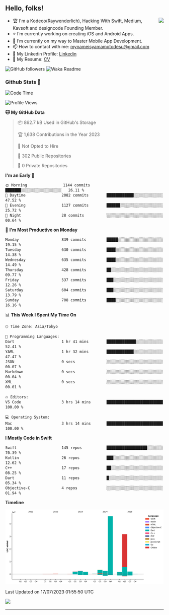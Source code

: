 ## Hello, folks! 
<p>
<img align="right" src="https://media.giphy.com/media/26ufdb3cYKwbRtYVW/giphy.gif" style="max-width:100%;" height="150px">

- 🏆 I'm a Kodeco(Raywenderlich), Hacking With Swift, Medium, Kavsoft and designcode Founding Member.
- ⭐️ I’m currently working on creating iOS and Android Apps.
- 🌱 I’m currently on my way to Master Mobile App Development.
- 📫 How to contact with me: mynameisyamamotodesu@gmail.com
- 🔗 My Linkedin Profile: [Linkedin](https://www.linkedin.com/in/kyo-yamamoto-a2ab50239)
- 🔗 My Resume: [CV](https://www.kickresume.com/cv/ZWKvXV/)

![GitHub followers](https://img.shields.io/github/followers/YamamotoDesu?label=Follow&style=social)
![Waka Readme](https://github.com/YamamotoDesu/YamamotoDesu/workflows/Waka%20Readme/badge.svg)


### Github Stats 🥇 
<!--START_SECTION:waka-->
![Code Time](http://img.shields.io/badge/Code%20Time-449%20hrs%208%20mins-blue)

![Profile Views](http://img.shields.io/badge/Profile%20Views-5-blue)

**🐱 My GitHub Data** 

> 📦 862.7 kB Used in GitHub's Storage 
 > 
> 🏆 1,638 Contributions in the Year 2023
 > 
> 🚫 Not Opted to Hire
 > 
> 📜 302 Public Repositories 
 > 
> 🔑 0 Private Repositories 
 > 
**I'm an Early 🐤** 

```text
🌞 Morning                1144 commits        ███████░░░░░░░░░░░░░░░░░░   26.11 % 
🌆 Daytime                2082 commits        ████████████░░░░░░░░░░░░░   47.52 % 
🌃 Evening                1127 commits        ██████░░░░░░░░░░░░░░░░░░░   25.72 % 
🌙 Night                  28 commits          ░░░░░░░░░░░░░░░░░░░░░░░░░   00.64 % 
```
📅 **I'm Most Productive on Monday** 

```text
Monday                   839 commits         █████░░░░░░░░░░░░░░░░░░░░   19.15 % 
Tuesday                  630 commits         ████░░░░░░░░░░░░░░░░░░░░░   14.38 % 
Wednesday                635 commits         ████░░░░░░░░░░░░░░░░░░░░░   14.49 % 
Thursday                 428 commits         ██░░░░░░░░░░░░░░░░░░░░░░░   09.77 % 
Friday                   537 commits         ███░░░░░░░░░░░░░░░░░░░░░░   12.26 % 
Saturday                 604 commits         ███░░░░░░░░░░░░░░░░░░░░░░   13.79 % 
Sunday                   708 commits         ████░░░░░░░░░░░░░░░░░░░░░   16.16 % 
```


📊 **This Week I Spent My Time On** 

```text
🕑︎ Time Zone: Asia/Tokyo

💬 Programming Languages: 
Dart                     1 hr 41 mins        █████████████░░░░░░░░░░░░   52.41 % 
YAML                     1 hr 32 mins        ████████████░░░░░░░░░░░░░   47.47 % 
JSON                     0 secs              ░░░░░░░░░░░░░░░░░░░░░░░░░   00.07 % 
Markdown                 0 secs              ░░░░░░░░░░░░░░░░░░░░░░░░░   00.04 % 
XML                      0 secs              ░░░░░░░░░░░░░░░░░░░░░░░░░   00.01 % 

🔥 Editors: 
VS Code                  3 hrs 14 mins       █████████████████████████   100.00 % 

💻 Operating System: 
Mac                      3 hrs 14 mins       █████████████████████████   100.00 % 
```

**I Mostly Code in Swift** 

```text
Swift                    145 repos           ██████████████████░░░░░░░   70.39 % 
Kotlin                   26 repos            ███░░░░░░░░░░░░░░░░░░░░░░   12.62 % 
C++                      17 repos            ██░░░░░░░░░░░░░░░░░░░░░░░   08.25 % 
Dart                     11 repos            █░░░░░░░░░░░░░░░░░░░░░░░░   05.34 % 
Objective-C              4 repos             ░░░░░░░░░░░░░░░░░░░░░░░░░   01.94 % 
```



**Timeline**

![Lines of Code chart](https://raw.githubusercontent.com/YamamotoDesu/YamamotoDesu/main/assets/bar_graph.png)


 Last Updated on 17/07/2023 01:55:50 UTC
<!--END_SECTION:waka-->

![](https://github-profile-summary-cards.vercel.app/api/cards/profile-details?username=YamamotoDesu&theme=vue)

----
